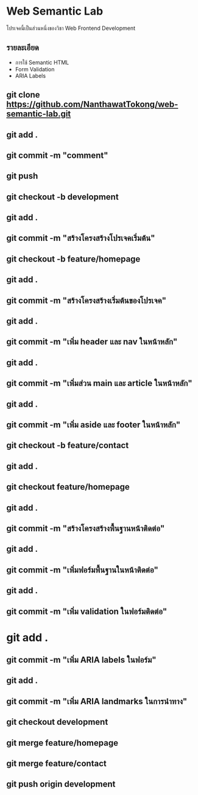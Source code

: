 # Web Semantic Lab
โปรเจคนี้เป็นส่วนหนึ่งของวิชา Web Frontend Development
## รายละเอียด
- การใช้ Semantic HTML
- Form Validation
- ARIA Labels

## git clone https://github.com/NanthawatTokong/web-semantic-lab.git
## git add . 
## git commit -m "comment"
## git push
## git checkout -b development
## git add . 
## git commit -m "สร้างโครงสร้างโปรเจคเริ่มต้น"
## git checkout -b feature/homepage
## git add .
## git commit -m "สร้างโครงสร้างเริ่มต้นของโปรเจค"
## git add .
## git commit -m "เพิ่ม header และ nav ในหน้าหลัก"
## git add .
## git commit -m "เพิ่มส่วน main และ article ในหน้าหลัก"
## git add .
## git commit -m "เพิ่ม aside และ footer ในหน้าหลัก"
## git checkout -b feature/contact
## git add .
## git checkout feature/homepage
## git add .
## git commit -m "สร้างโครงสร้างพื้นฐานหน้าติดต่อ"
## git add .
## git commit -m "เพิ่มฟอร์มพื้นฐานในหน้าติดต่อ"
## git add .
## git commit -m "เพิ่ม validation ในฟอร์มติดต่อ" 
# git add .
## git commit -m "เพิ่ม ARIA labels ในฟอร์ม"
## git add .
## git commit -m "เพิ่ม ARIA landmarks ในการนําทาง" 
## git checkout development
## git merge feature/homepage
## git merge  feature/contact
## git push origin development
